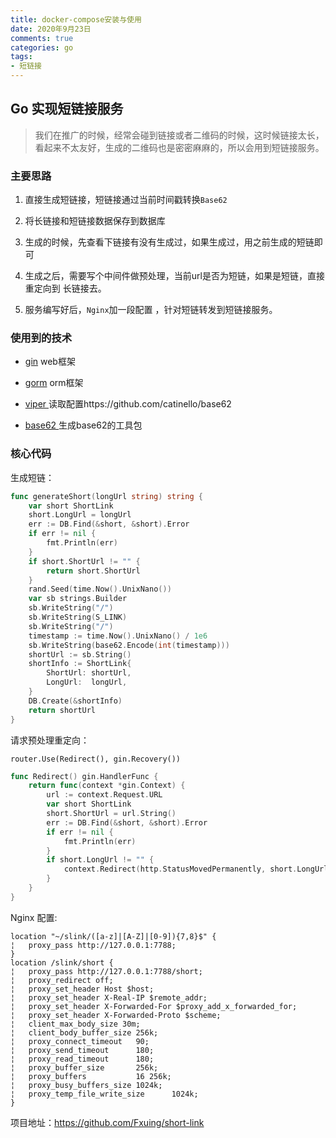 ```yaml
---
title: docker-compose安装与使用
date: 2020年9月23日
comments: true
categories: go
tags:
- 短链接
---
```


## Go 实现短链接服务

> 我们在推广的时候，经常会碰到链接或者二维码的时候，这时候链接太长，看起来不太友好，生成的二维码也是密密麻麻的，所以会用到短链接服务。

<!--more-->

### 主要思路

1. 直接生成短链接，短链接通过当前时间戳转换`Base62`

2. 将长链接和短链接数据保存到数据库

3. 生成的时候，先查看下链接有没有生成过，如果生成过，用之前生成的短链即可

4. 生成之后，需要写个中间件做预处理，当前url是否为短链，如果是短链，直接重定向到  长链接去。

5. 服务编写好后，`Nginx`加一段配置 ，针对短链转发到短链接服务。

### 使用到的技术

- [gin](https://github.com/gin-gonic/gin) web框架

- [gorm](https://github.com/jinzhu/gorm) orm框架

- [viper ](https://github.com/spf13/viper) 读取配置https://github.com/catinello/base62

- [base62 ](https://github.com/catinello/base62) 生成base62的工具包

### 核心代码

生成短链：

```go
func generateShort(longUrl string) string {
    var short ShortLink
    short.LongUrl = longUrl
    err := DB.Find(&short, &short).Error
    if err != nil {
        fmt.Println(err)
    }
    if short.ShortUrl != "" {
        return short.ShortUrl
    }
    rand.Seed(time.Now().UnixNano())
    var sb strings.Builder
    sb.WriteString("/")
    sb.WriteString(S_LINK)
    sb.WriteString("/")
    timestamp := time.Now().UnixNano() / 1e6
    sb.WriteString(base62.Encode(int(timestamp)))
    shortUrl := sb.String()
    shortInfo := ShortLink{
        ShortUrl: shortUrl,
        LongUrl:  longUrl,
    }
    DB.Create(&shortInfo)
    return shortUrl
}
```

请求预处理重定向：

`router.Use(Redirect(), gin.Recovery())`

```go
func Redirect() gin.HandlerFunc {
    return func(context *gin.Context) {
        url := context.Request.URL
        var short ShortLink
        short.ShortUrl = url.String()
        err := DB.Find(&short, &short).Error
        if err != nil {
            fmt.Println(err)
        }
        if short.LongUrl != "" {
            context.Redirect(http.StatusMovedPermanently, short.LongUrl)
        }
    }
}
```

Nginx 配置:

```nginx
location "~/slink/([a-z]|[A-Z]|[0-9]){7,8}$" {
¦   proxy_pass http://127.0.0.1:7788;
}   
location /slink/short {
¦   proxy_pass http://127.0.0.1:7788/short;
¦   proxy_redirect off;
¦   proxy_set_header Host $host;
¦   proxy_set_header X-Real-IP $remote_addr;
¦   proxy_set_header X-Forwarded-For $proxy_add_x_forwarded_for;
¦   proxy_set_header X-Forwarded-Proto $scheme;
¦   client_max_body_size 30m;
¦   client_body_buffer_size 256k;
¦   proxy_connect_timeout   90; 
¦   proxy_send_timeout      180;
¦   proxy_read_timeout      180;
¦   proxy_buffer_size       256k;
¦   proxy_buffers           16 256k;
¦   proxy_busy_buffers_size 1024k;
¦   proxy_temp_file_write_size      1024k;
}
```

项目地址：https://github.com/Fxuing/short-link



